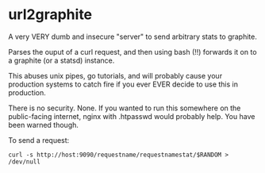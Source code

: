 # url2graphite
A very VERY dumb and insecure "server" to send arbitrary stats to graphite.

Parses the ouput of a curl request, and then using bash (!!) forwards it on to a graphite (or a statsd) instance. 

This abuses unix pipes, go tutorials, and will probably cause your production systems to catch fire if you ever EVER decide to use this in production. 

There is no security. None. If you wanted to run this somewhere on the public-facing internet, nginx with .htpasswd would probably help. You have been warned though. 

To send a request: 

```curl -s http://host:9090/requestname/requestnamestat/$RANDOM > /dev/null``` 
